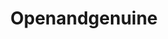 ---
title: Openandgenuine
crosslinks:
- AMAAggregator
- Trumpeach
- Music
- history
- REEEEEEEEEE
- PrettyGirls
- changemyview
---